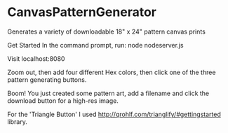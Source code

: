 # CanvasPatternGenerator
Generates a variety of downloadable 18" x 24" pattern canvas prints

Get Started
In the command prompt, run: node nodeserver.js

Visit localhost:8080

Zoom out, then add four different Hex colors, then click one of the three pattern generating buttons. 

Boom! You just created some pattern art, add a filename and click the download button for a high-res image. 

For the 'Triangle Button' I used http://qrohlf.com/trianglify/#gettingstarted library.
